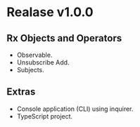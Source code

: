 # Realase v1.0.0

## Rx Objects and Operators
* Observable.
* Unsubscribe Add.
* Subjects.

## Extras
* Console application (CLI) using inquirer.
* TypeScript project.